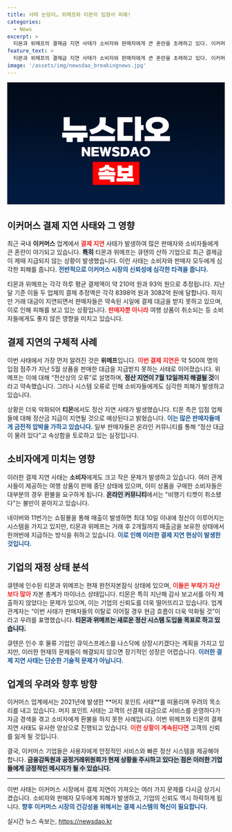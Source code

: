 ```yaml
---
title: 사태 눈덩이… 위메프와 티몬의 입점사 피해!
categories:
  - News
excerpt: >
  티몬과 위메프의 결제금 지연 사태가 소비자와 판매자에게 큰 혼란을 초래하고 있다. 이커머스 업계에선 과거 머지 포인트 사태와 유사한 우려가 커지고 있으며, 두 업체는 새로운 정산 시스템 도입을 예고했다.
feature_text: >
  티몬과 위메프의 결제금 지연 사태가 소비자와 판매자에게 큰 혼란을 초래하고 있다. 이커머스 업계에선 과거 머지 포인트 사태와 유사한 우려가 커지고 있으며, 두 업체는 새로운 정산 시스템 도입을 예고했다.
image: '/assets/img/newsdao_breakingnews.jpg'
---
```


<p><img src="/assets/img/newsdao_breakingnews.jpg" alt="ranknews 속보" /></p>

<h2 data-ke-size="size26">이커머스 결제 지연 사태와 그 영향</h2>

<p data-ke-size="size16">최근 국내 <b>이커머스</b> 업계에서 <b><span style="color: #ee2323;">결제 지연</span></b> 사태가 발생하여 많은 판매자와 소비자들에게 큰 혼란이 야기되고 있습니다. <b><span style="background-color: #21538527;">특히</span></b> 티몬과 위메프는 큐텐의 산하 기업으로 최근 결제금이 제때 지급되지 않는 상황이 발생했습니다. 이런 사태는 소비자와 판매자 모두에게 심각한 피해를 줍니다. <b><span style="color: #1a5490;">전반적으로 이커머스 시장의 신뢰성에 심각한 타격을 줍니다.</span></b></p>

<p data-ke-size="size16">티몬과 위메프는 각각 하루 평균 결제액이 약 210억 원과 93억 원으로 추정됩니다. 지난달 기준 이들 두 업체의 결제 추정액은 각각 8398억 원과 3082억 원에 달합니다. 하지만 거래 대금이 지연되면서 판매자들은 약속된 시일에 결제 대금을 받지 못하고 있으며, 이로 인해 피해를 보고 있는 상황입니다. <b><span style="color: #ee2323;">판매자뿐 아니라</span></b> 여행 상품이 취소되는 등 소비자들에게도 좋지 않은 영향을 미치고 있습니다. </p>

<h2 data-ke-size="size26">결제 지연의 구체적 사례</h2>

<p data-ke-size="size16">이번 사태에서 가장 먼저 알려진 것은 <b>위메프</b>입니다. <b><span style="color: #ee2323;">이번 결제 지연은</span></b> 약 500여 명의 입점 점주가 지난 5월 상품을 판매한 대금을 지급받지 못하는 사태로 이어졌습니다. 위메프는 이에 대해 “전산상의 오류”로 설명하며, <b><span style="background-color: #21538527;">정산 지연이 7월 12일까지 해결될 것</span></b>이라고 약속했습니다. 그러나 시스템 오류로 인해 소비자들에게도 심각한 피해가 발생하고 있습니다. </p>

<p data-ke-size="size16">상황은 더욱 악화되어 <b>티몬</b>에서도 정산 지연 사태가 발생했습니다. 티몬 측은 입점 업체들에 대해 정산금 지급이 지연될 것으로 예상된다고 밝혔습니다. <b><span style="color: #1a5490;">이는 많은 판매자들에게 금전적 압박을 가하고 있습니다.</span></b> 일부 판매자들은 온라인 커뮤니티를 통해 “정산 대금이 물려 있다”고 속상함을 토로하고 있는 실정입니다. </p>

<h2 data-ke-size="size26">소비자에게 미치는 영향</h2>

<p data-ke-size="size16">이러한 결제 지연 사태는 <b>소비자</b>에게도 크고 작은 문제가 발생하고 있습니다. 여러 관계사들이 제공하는 여행 상품이 판매 중단 상태에 있으며, 이미 상품을 구매한 소비자들은 대부분의 경우 환불을 요구하게 됩니다. <b><span style="background-color: #21538527;">온라인 커뮤니티</span></b>에서는 "비행기 티켓이 취소됐다"는 불만이 쏟아지고 있습니다. </p>

<p data-ke-size="size16">네이버와 11번가는 쇼핑몰을 통해 매출이 발생하면 최대 10일 이내에 정산이 이루어지는 시스템을 가지고 있지만, 티몬과 위메프는 거래 후 2개월까지 매출금을 보유한 상태에서 한꺼번에 지급하는 방식을 취하고 있습니다. <b><span style="color: #1a5490;">이로 인해 이러한 결제 지연 현상이 발생한 것입니다.</span></b></p>

<h2 data-ke-size="size26">기업의 재정 상태 분석</h2>

<p data-ke-size="size16">큐텐에 인수된 티몬과 위메프는 현재 완전자본잠식 상태에 있으며, <b><span style="color: #ee2323;">이들은 부채가 자산보다 많아</span></b> 자본 총계가 마이너스 상태입니다. 티몬은 특히 지난해 감사 보고서를 아직 제출하지 않았다는 문제가 있으며, 이는 기업의 신뢰도를 더욱 떨어뜨리고 있습니다. 업계 관계자는 “이번 사태가 판매자들의 이탈로 이어질 경우 현금 흐름이 더욱 악화될 것”이라고 우려를 표명했습니다. <b><span style="background-color: #21538527;">티몬과 위메프는 새로운 정산 시스템 도입을 목표로 하고 있습니다.</span></b></p>

<p data-ke-size="size16">큐텐은 인수 후 물류 기업인 큐익스프레스를 나스닥에 상장시키겠다는 계획을 가지고 있지만, 이러한 현재의 문제들이 해결되지 않으면 장기적인 성장은 어렵습니다. <b><span style="color: #1a5490;">이러한 결제 지연 사태는 단순한 기술적 문제가 아닙니다.</span></b></p>

<h2 data-ke-size="size26">업계의 우려와 향후 방향</h2>

<p data-ke-size="size16">이커머스 업계에서는 2021년에 발생한 **머지 포인트 사태**를 떠올리며 우려의 목소리를 내고 있습니다. 머지 포인트 사태는 고객의 선결제 대금으로 서비스를 운영하다가 자금 경색을 겪고 소비자에게 환불을 하지 못한 사례입니다. 이번 위메프와 티몬의 결제 지연 사태도 유사한 양상으로 진행되고 있습니다. <b><span style="color: #ee2323;">이런 상황이 계속된다면</span></b> 고객의 신뢰를 잃게 될 것입니다. </p>

<p data-ke-size="size16">결국, 이커머스 기업들은 사용자에게 안정적인 서비스와 빠른 정산 시스템을 제공해야 합니다. <b><span style="background-color: #21538527;">금융감독원과 공정거래위원회가 현재 상황을 주시하고 있다는 점은 이러한 기업들에게 긍정적인 메시지가 될 수 있습니다.</span></b> </p>

<hr>

<p data-ke-size="size16">이번 사태는 이커머스 시장에서 결제 지연이 가져오는 여러 가지 문제를 다시금 상기시켰습니다. 소비자와 판매자 모두에게 피해가 발생하고, 기업의 신뢰도 역시 하락하게 됩니다. <b><span style="color: #1a5490;">향후 이커머스 시장의 건강성을 위해서는 결제 시스템의 혁신이 필요합니다.</span></b></p>
실시간 뉴스 속보는, <a href="https://newsdao.kr" rel="dofollow">https://newsdao.kr</a>


